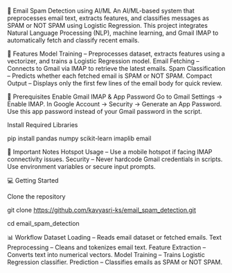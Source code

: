 📩 Email Spam Detection using AI/ML
An AI/ML-based system that preprocesses email text, extracts features, and classifies messages as SPAM or NOT SPAM using Logistic Regression.
This project integrates Natural Language Processing (NLP), machine learning, and Gmail IMAP to automatically fetch and classify recent emails.

🚀 Features
Model Training – Preprocesses dataset, extracts features using a vectorizer, and trains a Logistic Regression model.
Email Fetching – Connects to Gmail via IMAP to retrieve the latest emails.
Spam Classification – Predicts whether each fetched email is SPAM or NOT SPAM.
Compact Output – Displays only the first few lines of the email body for quick review.

📌 Prerequisites
Enable Gmail IMAP & App Password
Go to Gmail Settings → Enable IMAP.
In Google Account → Security → Generate an App Password.
Use this app password instead of your Gmail password in the script.

Install Required Libraries

pip install pandas numpy scikit-learn imaplib email


🔑 Important Notes
Hotspot Usage – Use a mobile hotspot if facing IMAP connectivity issues.
Security – Never hardcode Gmail credentials in scripts.
Use environment variables or secure input prompts.

💻 Getting Started

Clone the repository

git clone https://github.com/kavyasri-ks/email_spam_detection.git

cd email_spam_detection

📊 Workflow
    Dataset Loading – Reads email dataset or fetched emails.
    Text Preprocessing – Cleans and tokenizes email text.
    Feature Extraction – Converts text into numerical vectors.
    Model Training – Trains Logistic Regression classifier.
    Prediction – Classifies emails as SPAM or NOT SPAM.


